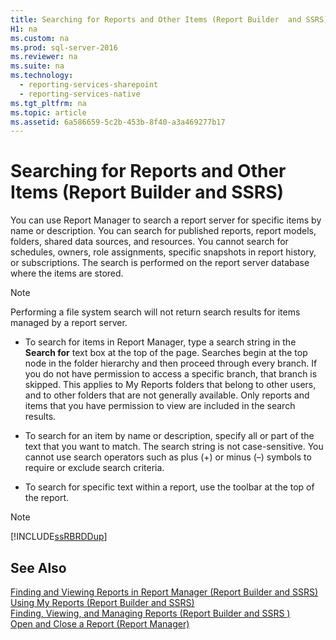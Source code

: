 ```yaml
---
title: Searching for Reports and Other Items (Report Builder  and SSRS)
H1: na
ms.custom: na
ms.prod: sql-server-2016
ms.reviewer: na
ms.suite: na
ms.technology: 
  - reporting-services-sharepoint
  - reporting-services-native
ms.tgt_pltfrm: na
ms.topic: article
ms.assetid: 6a586659-5c2b-453b-8f40-a3a469277b17
---
```

# Searching for Reports and Other Items (Report Builder  and SSRS)
  You can use Report Manager to search a report server for specific items by name or description. You can search for published reports, report models, folders, shared data sources, and resources. You cannot search for schedules, owners, role assignments, specific snapshots in report history, or subscriptions. The search is performed on the report server database where the items are stored.  
  
> [!NOTE]  
>  Performing a file system search will not return search results for items managed by a report server.  
  
-   To search for items in Report Manager, type a search string in the **Search for** text box at the top of the page. Searches begin at the top node in the folder hierarchy and then proceed through every branch. If you do not have permission to access a specific branch, that branch is skipped. This applies to My Reports folders that belong to other users, and to other folders that are not generally available. Only reports and items that you have permission to view are included in the search results.  
  
-   To search for an item by name or description, specify all or part of the text that you want to match. The search string is not case\-sensitive. You cannot use search operators such as plus \(\+\) or minus \(–\) symbols to require or exclude search criteria.  
  
-   To search for specific text within a report, use the toolbar at the top of the report.  
  
> [!NOTE]  
>  [!INCLUDE[ssRBRDDup](../../Token/Other/ssRBRDDup_md.md)]  
  
## See Also  
 [Finding and Viewing Reports in Report Manager &#40;Report Builder and SSRS&#41;](../Topic/Finding%20and%20Viewing%20Reports%20in%20Report%20Manager%20\(Report%20Builder%20and%20SSRS\).md)   
 [Using My Reports &#40;Report Builder and SSRS&#41;](../../Topics/TopicNameNotContainA/Using-My-Reports--Report-Builder-and-SSRS-.md)   
 [Finding, Viewing, and Managing Reports &#40;Report Builder and SSRS &#41;](../../Topics/TopicNameNotContainA/Finding--Viewing--and-Managing-Reports--Report-Builder-and-SSRS--.md)   
 [Open and Close a Report &#40;Report Manager&#41;](../../Topics/TopicNameContainA/Open-and-Close-a-Report--Report-Manager-.md)  
  
  